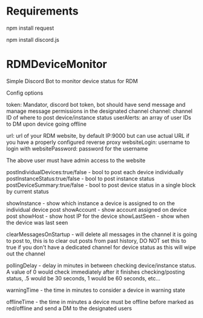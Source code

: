 # Requirements

npm install request

npm install discord.js

# RDMDeviceMonitor

Simple Discord Bot to monitor device status for RDM


Config options

token: Mandator, discord bot token, bot should have send message and manage message permissions in the designated channel
channel: channel ID of where to post device/instance status
userAlerts: an array of user IDs to DM upon device going offline

url: url of your RDM website, by default IP:9000 but can use actual URL if you have a properly configured reverse proxy
websiteLogin: username to login with
websitePassword: password for the username

The above user must have admin access to the website

postIndividualDevices:true/false - bool to post each device individually
postInstanceStatus:true/false - bool to post instance status
postDeviceSummary:true/false - bool to post device status in a single block by current status

showInstance - show which instance a device is assigned to on the individual device post
showAccount - show account assigned on device post
showHost - show host IP for the device
showLastSeen - show when the device was last seen

clearMessagesOnStartup - will delete all messages in the channel it is going to post to, this is to clear out posts from past history, DO NOT set this to true if you don't have a dedicated channel for device status as this will wipe out the channel

pollingDelay - delay in minutes in between checking device/instance status.  A value of 0 would check immediately after it finishes checking/posting status, .5 would be 30 seconds, 1 would be 60 seconds, etc...

warningTime - the time in minutes to consider a device in warning state

offlineTime - the time in minutes a device must be offline before marked as red/offline and send a DM to the designated users

